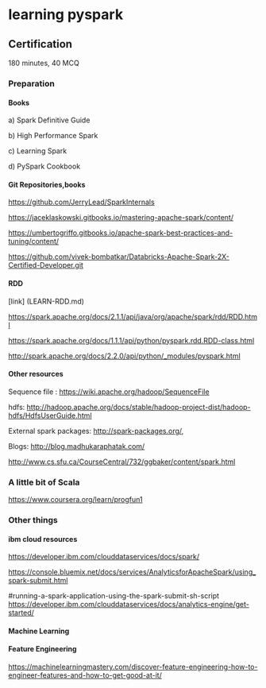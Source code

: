 # learning pyspark

## Certification
180 minutes, 40 MCQ
### Preparation
#### Books
a) Spark Definitive Guide

b) High Performance Spark

c) Learning Spark

d) PySpark Cookbook

#### Git Repositories,books
https://github.com/JerryLead/SparkInternals

https://jaceklaskowski.gitbooks.io/mastering-apache-spark/content/

https://umbertogriffo.gitbooks.io/apache-spark-best-practices-and-tuning/content/

https://github.com/vivek-bombatkar/Databricks-Apache-Spark-2X-Certified-Developer.git

#### RDD

[link] (LEARN-RDD.md)

https://spark.apache.org/docs/2.1.1/api/java/org/apache/spark/rdd/RDD.html

https://spark.apache.org/docs/1.1.1/api/python/pyspark.rdd.RDD-class.html

http://spark.apache.org/docs/2.2.0/api/python/_modules/pyspark.html

#### Other resources

Sequence file : https://wiki.apache.org/hadoop/SequenceFile

hdfs: http://hadoop.apache.org/docs/stable/hadoop-project-dist/hadoop-hdfs/HdfsUserGuide.html

External spark packages:
http://spark-packages.org/,

Blogs:
http://blog.madhukaraphatak.com/

http://www.cs.sfu.ca/CourseCentral/732/ggbaker/content/spark.html


### A little bit of Scala

https://www.coursera.org/learn/progfun1


### Other things

#### ibm cloud resources
https://developer.ibm.com/clouddataservices/docs/spark/

https://console.bluemix.net/docs/services/AnalyticsforApacheSpark/using_spark-submit.html

#running-a-spark-application-using-the-spark-submit-sh-script
https://developer.ibm.com/clouddataservices/docs/analytics-engine/get-started/


#### Machine Learning

#### Feature Engineering

https://machinelearningmastery.com/discover-feature-engineering-how-to-engineer-features-and-how-to-get-good-at-it/
